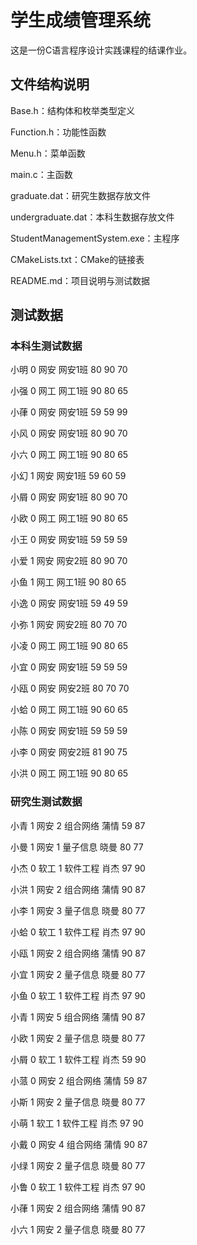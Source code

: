 # 学生成绩管理系统
这是一份C语言程序设计实践课程的结课作业。

## 文件结构说明

Base.h：结构体和枚举类型定义

Function.h：功能性函数

Menu.h：菜单函数

main.c：主函数

graduate.dat：研究生数据存放文件

undergraduate.dat：本科生数据存放文件

StudentManagementSystem.exe：主程序

CMakeLists.txt：CMake的链接表

README.md：项目说明与测试数据

## 测试数据

### 本科生测试数据

小明 0 网安 网安1班 80 90 70

小强 0 网工 网工1班 90 80 65

小葎 0 网安 网安1班 59 59 99

小风 0 网安 网安1班 80 90 70

小六 0 网工 网工1班 90 80 65

小幻 1 网安 网安1班 59 60 59

小屑 0 网安 网安1班 80 90 70

小欧 0 网工 网工1班 90 80 65

小王 0 网安 网安1班 59 59 59

小爱 1 网安 网安2班 80 90 70

小鱼 1 网工 网工1班 90 80 65

小逸 0 网安 网安1班 59 49 59

小弥 1 网安 网安2班 80 70 70

小凌 0 网工 网工1班 90 80 65

小宜 0 网安 网安1班 59 59 59

小瓯 0 网安 网安2班 80 70 70

小蛤 0 网工 网工1班 90 60 65

小陈 0 网安 网安1班 59 59 59

小李 0 网安 网安2班 81 90 75

小洪 0 网工 网工1班 90 80 65

### 研究生测试数据

小青 1 网安 2 组合网络 蒲情 59 87

小曼 1 网安 1 量子信息 晓曼 80 77

小杰 0 软工 1 软件工程 肖杰 97 90

小洪 1 网安 2 组合网络 蒲情 90 87

小李 1 网安 3 量子信息 晓曼 80 77

小蛤 0 软工 1 软件工程 肖杰 97 90

小瓯 1 网安 2 组合网络 蒲情 90 87

小宜 1 网安 2 量子信息 晓曼 80 77

小鱼 0 软工 1 软件工程 肖杰 97 90

小青 1 网安 5 组合网络 蒲情 90 87

小欧 1 网安 2 量子信息 晓曼 80 77

小屑 0 软工 1 软件工程 肖杰 59 90

小蒎 0 网安 2 组合网络 蒲情 59 87

小斯 1 网安 2 量子信息 晓曼 80 77

小萌 1 软工 1 软件工程 肖杰 97 90

小戴 0 网安 4 组合网络 蒲情 90 87

小绿 1 网安 2 量子信息 晓曼 80 77

小鲁 0 软工 1 软件工程 肖杰 97 90

小葎 1 网安 2 组合网络 蒲情 90 87

小六 1 网安 2 量子信息 晓曼 80 77
